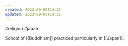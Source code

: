 ```yaml
---
created: 2023-09-08T14:31
updated: 2023-09-08T14:31
---
```

#religion #japan 

School of [[Buddhism]] practiced particularly in [[Japan]].